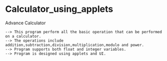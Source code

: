 # Calculator_using_applets
Advance Calculator

    --> This program perform all the basic operation that can be performed on a calculator.
    --> The operations include addition,subtraction,division,multiplication,modulo and power.
    --> Program supports both float and integer variables.
    --> Program is designed using applets and UI.
